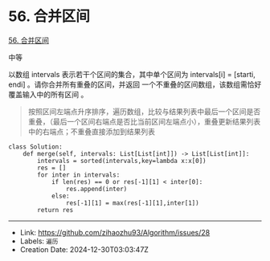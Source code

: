 # 56. 合并区间

[56. 合并区间](https://leetcode.cn/problems/merge-intervals/)

中等

以数组 intervals 表示若干个区间的集合，其中单个区间为 intervals[i] = [starti, endi] 。请你合并所有重叠的区间，并返回 一个不重叠的区间数组，该数组需恰好覆盖输入中的所有区间 。

> 按照区间左端点升序排序，遍历数组，比较与结果列表中最后一个区间是否重叠，（最后一个区间右端点是否比当前区间左端点小），重叠更新结果列表中的右端点；不重叠直接添加到结果列表

```
class Solution:
    def merge(self, intervals: List[List[int]]) -> List[List[int]]:
        intervals = sorted(intervals,key=lambda x:x[0])
        res = []
        for inter in intervals:
            if len(res) == 0 or res[-1][1] < inter[0]:
                res.append(inter)
            else:
                res[-1][1] = max(res[-1][1],inter[1])
        return res
```

---

* Link: https://github.com/zihaozhu93/Algorithm/issues/28
* Labels: `遍历`
* Creation Date: 2024-12-30T03:03:47Z
